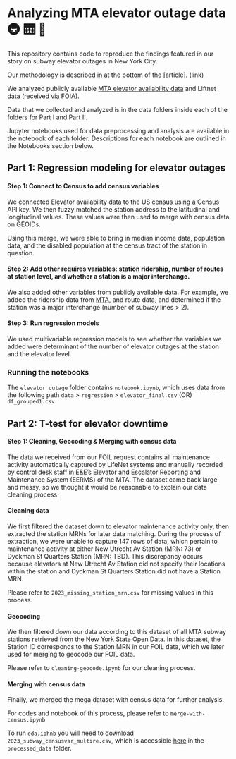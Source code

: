 
# Analyzing MTA elevator outage data 🚇 🛗 🚧

This repository contains code to reproduce the findings featured in our story on subway elevator outages in New York City.

Our methodology is described in at the bottom of the [article]. (link)

We analyzed publicly available [MTA elevator availability data](https://metrics.mta.info/?subway/elevatorescalatoravailability) and Liftnet data (received via FOIA).

Data that we collected and analyzed is in the data folders inside each of the folders for Part I and Part II.

Jupyter notebooks used for data preprocessing and analysis are available in the notebook of each folder. Descriptions for each notebook are outlined in the Notebooks section below.

## Part 1: Regression modeling for elevator outages

#### **Step 1: Connect to Census to add census variables**

We connected Elevator availability data to the US census using a Census API key. We then fuzzy matched the station address to the latitudinal and longitudinal values. These values were then used to merge with census data on GEOIDs.

Using this merge, we were able to bring in median income data, population data, and the disabled population at the census tract of the station in question.

#### **Step 2: Add other requires variables: station ridership, number of routes at station level, and whether a station is a major interchange.**

We also added other variables from publicly available data. For example, we added the ridership data from [MTA](https://new.mta.info/agency/new-york-city-transit/subway-bus-ridership-2022), and route data, and determined if the station was a major interchange (number of subway lines > 2).

#### **Step 3: Run regression models** 

We used multivariable regression models to see whether the variables we added were determinant of the number of elevator outages at the station and the elevator level.

### Running the notebooks

The `elevator outage` folder contains `notebook.ipynb`, which uses data from the following path `data` > `regression` > `elevator_final.csv` (OR) `df_grouped1.csv`

## Part 2: T-test for elevator downtime

#### **Step 1: Cleaning, Geocoding & Merging with census data**

The data we received from our FOIL request contains all maintenance activity automatically captured by LifeNet systems and manually recorded by control desk staff in E&E’s Elevator and Escalator Reporting and Maintenance System (EERMS) of the MTA. The dataset came back large and messy, so we thought it would be reasonable to explain our data cleaning process.

#### Cleaning data
We first filtered the dataset down to elevator maintenance activity only, then extracted the station MRNs for later data matching. During the process of extraction, we were unable to capture 147 rows of data, which pertain to maintenance activity at either New Utrecht Av Station (MRN: 73) or Dyckman St Quarters Station (MRN: TBD). This discrepancy occurs because elevators at New Utrecht Av Station did not specify their locations within the station and Dyckman St Quarters Station did not have a Station MRN. 

Please refer to `2023_missing_station_mrn.csv` for missing values in this process.

#### Geocoding 
We then filtered down our data according to this dataset of all MTA subway stations retrieved from the New York State Open Data. In this dataset, the Station ID corresponds to the Station MRN in our FOIL data, which we later used for merging to geocode our FOIL data.

Please refer to `cleaning-geocode.ipynb` for our cleaning process.

#### Merging with census data
Finally, we merged the mega dataset with census data for further analysis. 

For codes and notebook of this process, please refer to `merge-with-census.ipynb`


To run `eda.iphnb` you will need to download `2023_subway_censusvar_multire.csv`, which is accessible [here](https://drive.google.com/drive/folders/1uZcIPkzq6sTAGxfVR--rEgShWm6Izdwq?usp=drive_link) in the `processed_data` folder.
